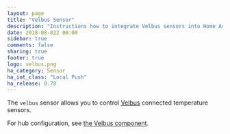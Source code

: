 ```yaml
---
layout: page
title: "Velbus Sensor"
description: "Instructions how to integrate Velbus sensors into Home Assistant."
date: 2018-08-022 00:00
sidebar: true
comments: false
sharing: true
footer: true
logo: velbus.png
ha_category: Sensor
ha_iot_class: "Local Push"
ha_release: 0.78
---
```


The `velbus` sensor allows you to control [Velbus](http://www.velbus.eu) connected temperature sensors.

For hub configuration, see [the Velbus component](/components/velbus/).
